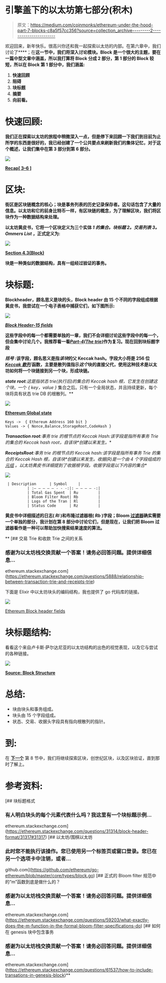 # 引擎盖下的以太坊第七部分(积木)

> 原文：<https://medium.com/coinmonks/ethereum-under-the-hood-part-7-blocks-c8a5f57cc356?source=collection_archive---------2----------------------->

欢迎回来，新年快乐。很高兴你还和我一起探索以太坊的内部。在第六章中，我们讨论了[](/@derao512/ethereum-under-the-hood-part-6-hashing-31077c7659ca)****；在**这一节中，我们将深入讨论模块。Block 是一个很大的主题，要在一篇中型文章中涵盖，所以我打算将 Block 分成 2 部分，第 1 部分的 Block 较短，所以在 **Block 第 1 部分**中，我们涵盖:**

1.  **快速回顾**
2.  **阻碍**
3.  **块标题**
4.  **摘要**
5.  **向前看。**

# **快速回顾:**

**我们正在探索以太坊的旅程中稍微深入一点，但是停下来回顾一下我们到目前为止所学的东西是很好的，我已经创建了一个公共要点来刷新我们的集体记忆，对于这个概述，让我们集中在第 3 部分到第 6 部分。**

**![](img/081724d04c0e76bc3e0d94c0e2a2ab08.png)**

**[Recap[ 3–6 ]](https://gist.github.com/deepakraous/d35635acc6d645494dba7203f1b525b5)**

# **区块:**

**街区是区块链概念的核心；块是事务列表的历史记录保存者。这句话包含了大量的信息。以太坊和它的前身比特币一样，有区块链的概念，为了理解区块，我们将区块作为一种数据结构来处理。**

**以太坊黄皮书，它将一个区块定义为三个实体 ***1 的集合。块标题 2。交易列表 3。Ommers List*** ，正式定义为:**

**![](img/d1b32464726dc99c35875e4bd1298989.png)**

**[Section 4.3(Block)](https://ethereum.github.io/yellowpaper/paper.pdf)**

**块是一种类似的数据结构，具有一组经过验证的事务。**

# **块标题:**

**Blockheader，顾名思义是块的头，Block header 由 **15 个不同的字段组成**根据黄皮书，我尝试在一个电子表格中捕获它们，如下图所示:**

**![](img/7e9dad2f67de0609069c3d9c4811b860.png)**

**[*Block Header-15 fields*](https://docs.google.com/spreadsheets/d/11keOrrjzdTiII0zL4TrGA0r7yZGQEzR3gdD74rFHdJg/edit?usp=sharing)**

**这些字段中的每一个都需要单独的一章，我们不会详细讨论这些字段中的每一个，但会集中讨论几个。我推荐看一看[***Part-4(The trie)***](/coinmonks/ethereum-under-the-hood-part-4-the-trie-a3f71f8dbef8)作为复习。现在回到块标题字段**

*****括号*** :该字段，顾名思义是指*该块*的父 Keccak hash。字段大小将是 256 位 [***Keccak 散列***](/@derao512/ethereum-under-the-hood-part-6-hashing-31077c7659ca) 函数，主要是散列值指示*这个*块的直接父代，使用这种技术是以太坊如何将一个块链接到另一个块，形成块链。**

*****state root****:*这是指状态 trie(执行后)的集合的 Keccak hash 根，它发生在创建*这个块*，一个 *{ key，value }* 集合之后。只有一个全局状态，并且持续更新，每个块将具有状态 trie DB 的根散列。**

**![](img/30602b8642ddb590bcdd08b605eed17b.png)**

**[Ethereum Global state](https://ethereum.stackexchange.com/questions/39915/ethereum-merkle-patricia-trie-extension-node)**

```
Keys ->  { Ethereum Address 160 bit }
Values -> { Nonce,Balance,StorageRoot,CodeHash }
```

*****Transaction root****:*事务 trie 的根节点的 Keccak Hash:该字段是指所有事务 Trie 的集合的 Keccak hash root，自*该块*创建以来发生。**

*****ReceiptsRoot****:*事务 trie 的根节点的 Keccak hash:该字段是指所有事务 Trie 的集合的 Keccak Hash 根，自*该块*创建以来发生。收据(R)是一个由 4 个字段组成的 [*元组*](https://en.wikipedia.org/wiki/Tuple) 。以太坊黄皮书详细提到了收据根字段。收据字段是以下内容的集合**

**![](img/27a759d39ec044b536851e484f72af6e.png)**

```
 | Description      | Symbol     |   
          | :— — — — — - - -:|: — — — — -:| 
          | Total Gas Spent  | Ru         |
          | Bloom Filter Root| Rb         | 
          | Logs of the Tran | Rl         | 
          | Status Code      | Rz         |
```

**黄皮书中详细描述的日志( *Rl* )和布隆过滤器根( *Rb* )字段；Bloom [过滤器](https://en.wikipedia.org/wiki/Bloom_filter)确实需要一个单独的部分，我计划在第 8 部分中讨论它们，但是现在，让我们把 Bloom 过滤器看作是一种可以帮助加快搜索结果速度的算法。**

**[](https://ethereum.stackexchange.com/questions/5888/relationship-between-transaction-trie-and-receipts-trie) [## 交易 Trie 和收款 Trie 之间的关系

### 感谢为以太坊栈交换贡献一个答案！请务必回答问题。提供详细信息…

ethereum.stackexchange.com](https://ethereum.stackexchange.com/questions/5888/relationship-between-transaction-trie-and-receipts-trie) 

下面是 Elixir 中以太坊块头的编码结构，我也提供了 go 代码库的链接。

![](img/49dd20643ea4ed40200c184d9ad79897.png)

[Ethereum Block header fields](https://github.com/ethereum/go-ethereum/blob/master/core/blockchain.go)

# 块标题结构:

看看这个来自卢卡斯·萨尔达尼亚的以太坊结构的出色的视觉表现，以及它与尝试的各种链接。

![](img/f42e0adb9f8191c0b3e825d3c8344c3e.png)

[**Source: Block Structure**](https://www.lucassaldanha.com/ethereum-yellow-paper-walkthrough-2/)

# 总结:

*   块由块头和事务组成。
*   块头由 15 个字段组成。
*   状态、交易、收据头字段具有指向根散列的指针。

# 到:

在 [**下一个**](/@derao512/ethereum-under-the-hood-part-8-blocks-2-8941d88014c0) 第 8 节中，我们将继续探索区块，创世纪区块，以及区块验证，直到那时了解上。

# 参考资料:

[](https://ethereum.stackexchange.com/questions/31314/block-header-format/31317#31317) [## 块标题格式

### 有人明白块头的每个元素代表什么吗？我这里有一个块标题示例…

ethereum.stackexchange.com](https://ethereum.stackexchange.com/questions/31314/block-header-format/31317#31317) [](https://github.com/ethereum/go-ethereum/blob/master/core/types/block.go) [## 以太坊/围棋以太坊

### 此时您不能执行该操作。您已使用另一个标签页或窗口登录。您已在另一个选项卡中注销，或者…

github.com](https://github.com/ethereum/go-ethereum/blob/master/core/types/block.go) [](https://ethereum.stackexchange.com/questions/59203/what-exactly-does-the-m-function-in-the-formal-bloom-filter-specifications-do) [## 正式的 Bloom filter 规范中的“m”函数到底是做什么的？

### 感谢为以太坊栈交换贡献一个答案！请务必回答问题。提供详细信息…

ethereum.stackexchange.com](https://ethereum.stackexchange.com/questions/59203/what-exactly-does-the-m-function-in-the-formal-bloom-filter-specifications-do) [](https://ethereum.stackexchange.com/questions/61537/how-to-include-transations-in-genesis-block) [## 如何在 genesis 块中包含事务

### 感谢为以太坊栈交换贡献一个答案！请务必回答问题。提供详细信息…

ethereum.stackexchange.com](https://ethereum.stackexchange.com/questions/61537/how-to-include-transations-in-genesis-block)**